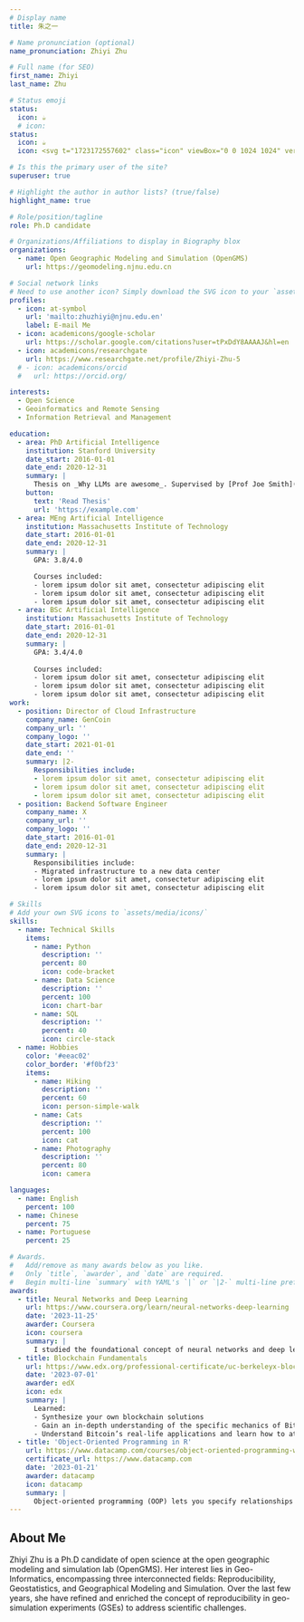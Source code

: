 ```yaml
---
# Display name
title: 朱之一

# Name pronunciation (optional)
name_pronunciation: Zhiyi Zhu

# Full name (for SEO)
first_name: Zhiyi
last_name: Zhu

# Status emoji
status:
  icon: ☕️
  # icon: 
status:
  icon: ☕️
  icon: <svg t="1723172557602" class="icon" viewBox="0 0 1024 1024" version="1.1" xmlns="http://www.w3.org/2000/svg" p-id="1647" width="200" height="200"><path d="M512.733284 147.039407c147.377077 0 266.754498 113.901768 266.754497 254.523442v24.843738c0 140.622673-119.376421 254.528437-266.754497 254.528437S245.979785 567.02926 245.979785 426.406587v-24.843738c0-140.621674 119.376421-254.523442 266.753499-254.523442z m0 0" fill="#FBE6CE" p-id="1648"></path><path d="M827.634763 308.286939c0-140.157128-135.097069-291.558275-263.807376-307.964254h-99.72661c-147.383071 0-261.354771 147.185264-261.354771 287.336398 0 0 2.946123 32.345413-0.489522 19.686775 18.665772 72.658045 5.399727 50.623563 59.930474 32.812956 43.723301-14.060269 114.957737 29.533159 177.839329 24.375196 43.231781-3.279797 117.901861-33.2805 156.22144-51.093105 32.424336 21.095399 92.356808 57.655696 123.800101 56.718611 71.234435-2.814252 107.586935-61.872578 107.586935-61.872577z m0 0" fill="#2A4259" p-id="1649"></path><path d="M244.009709 474.220894c-37.333541 0-67.300277-25.312281-67.300277-56.251068 0-30.933791 29.966736-56.715614 67.300277-56.715613m539.900753 0.468542c35.862978 0 64.847672 25.312281 64.847673 56.715614 0 31.407329-55.020269 56.251067-64.847673 56.251067" fill="#FBE6CE" p-id="1650"></path><path d="M407.601951 387.035036c17.685729 0 32.425335 14.05927 32.425335 30.933791s-14.738607 30.938786-32.425335 30.938787c-17.680734 0-32.421339-13.594724-32.421338-30.938787 0-16.874521 14.24409-30.933791 32.421338-30.933791z m0 0M622.334252 389.59054c17.685729 0 32.426334 14.058271 32.426333 30.933792s-14.740605 30.938786-32.426333 30.938786c-17.679735 0-32.42034-13.594724-32.42034-30.938786 0-16.87552 14.245089-30.933791 32.42034-30.933792z m0 0" fill="#002428" p-id="1651"></path><path d="M69.250373 986.838291H374.35442C499.461245 1006.627965 474.471649 1024 513.157869 1024c38.630275 0 12.68761-15.32903 138.802451-37.161709h305.109042c50.72846 1.395637 50.72846 1.395637 50.72846-28.860816V525.067239c0-28.861815 0-28.861815-32.536226-28.861815H589.104702l-75.946833 43.203809-75.944835-43.203809H54.469807c-35.804035 0-35.804035 0-35.804035 26.758869v437.115129c0 26.110501 0 26.110501 50.584601 26.758869z" fill="#60B4E1" p-id="1652"></path><path d="M526.424913 977.721194V587.637136c0-6.613541-2.702361-11.977303-6.038103-11.977304H506.075785c-3.332745 0-6.036105 5.363762-6.036105 11.977304v390.084058" fill="#2D7BC0" p-id="1653"></path><path d="M883.297405 601.341752c0 6.772386-5.75538 12.262025-12.852449 12.262026H647.678501c-7.097069 0-12.850451-5.489639-12.85045-12.262026v-6.374774c0-6.772386 5.75438-12.263024 12.85045-12.263025h222.766455c7.097069 0 12.852449 5.490638 12.852449 12.263025v6.374774zM774.057085 692.277947c0 6.772386-5.75538 12.263024-12.853448 12.263025H647.678501c-7.097069 0-12.850451-5.490638-12.85045-12.263025v-9.428792c0-6.771387 5.75438-12.262025 12.85045-12.262025h113.525136c7.098068 0 12.853448 5.490638 12.853448 12.262025v9.428792zM883.297405 805.476402c0 6.771387-5.75538 12.262025-12.852449 12.262025H647.678501c-7.097069 0-12.850451-5.490638-12.85045-12.262025v-8.176016c0-6.771387 5.75438-12.262025 12.85045-12.262025h222.766455c7.097069 0 12.852449 5.490638 12.852449 12.262025v8.176016z" fill="#F7F8FA" p-id="1654"></path></svg>

# Is this the primary user of the site?
superuser: true

# Highlight the author in author lists? (true/false)
highlight_name: true

# Role/position/tagline
role: Ph.D candidate

# Organizations/Affiliations to display in Biography blox
organizations:
  - name: Open Geographic Modeling and Simulation (OpenGMS)
    url: https://geomodeling.njnu.edu.cn

# Social network links
# Need to use another icon? Simply download the SVG icon to your `assets/media/icons/` folder.
profiles:
  - icon: at-symbol
    url: 'mailto:zhuzhiyi@njnu.edu.en'
    label: E-mail Me
  - icon: academicons/google-scholar
    url: https://scholar.google.com/citations?user=tPxDdY8AAAAJ&hl=en
  - icon: academicons/researchgate
    url: https://www.researchgate.net/profile/Zhiyi-Zhu-5
  # - icon: academicons/orcid
  #   url: https://orcid.org/

interests:
  - Open Science
  - Geoinformatics and Remote Sensing
  - Information Retrieval and Management

education:
  - area: PhD Artificial Intelligence
    institution: Stanford University
    date_start: 2016-01-01
    date_end: 2020-12-31
    summary: |
      Thesis on _Why LLMs are awesome_. Supervised by [Prof Joe Smith](https://example.com). Presented papers at 5 IEEE conferences with the contributions being published in 2 Springer journals.
    button:
      text: 'Read Thesis'
      url: 'https://example.com'
  - area: MEng Artificial Intelligence
    institution: Massachusetts Institute of Technology
    date_start: 2016-01-01
    date_end: 2020-12-31
    summary: |
      GPA: 3.8/4.0

      Courses included:
      - lorem ipsum dolor sit amet, consectetur adipiscing elit
      - lorem ipsum dolor sit amet, consectetur adipiscing elit
      - lorem ipsum dolor sit amet, consectetur adipiscing elit
  - area: BSc Artificial Intelligence
    institution: Massachusetts Institute of Technology
    date_start: 2016-01-01
    date_end: 2020-12-31
    summary: |
      GPA: 3.4/4.0
      
      Courses included:
      - lorem ipsum dolor sit amet, consectetur adipiscing elit
      - lorem ipsum dolor sit amet, consectetur adipiscing elit
      - lorem ipsum dolor sit amet, consectetur adipiscing elit
work:
  - position: Director of Cloud Infrastructure
    company_name: GenCoin
    company_url: ''
    company_logo: ''
    date_start: 2021-01-01
    date_end: ''
    summary: |2-
      Responsibilities include:
      - lorem ipsum dolor sit amet, consectetur adipiscing elit
      - lorem ipsum dolor sit amet, consectetur adipiscing elit
      - lorem ipsum dolor sit amet, consectetur adipiscing elit
  - position: Backend Software Engineer
    company_name: X
    company_url: ''
    company_logo: ''
    date_start: 2016-01-01
    date_end: 2020-12-31
    summary: |
      Responsibilities include:
      - Migrated infrastructure to a new data center
      - lorem ipsum dolor sit amet, consectetur adipiscing elit
      - lorem ipsum dolor sit amet, consectetur adipiscing elit

# Skills
# Add your own SVG icons to `assets/media/icons/`
skills:
  - name: Technical Skills
    items:
      - name: Python
        description: ''
        percent: 80
        icon: code-bracket
      - name: Data Science
        description: ''
        percent: 100
        icon: chart-bar
      - name: SQL
        description: ''
        percent: 40
        icon: circle-stack
  - name: Hobbies
    color: '#eeac02'
    color_border: '#f0bf23'
    items:
      - name: Hiking
        description: ''
        percent: 60
        icon: person-simple-walk
      - name: Cats
        description: ''
        percent: 100
        icon: cat
      - name: Photography
        description: ''
        percent: 80
        icon: camera

languages:
  - name: English
    percent: 100
  - name: Chinese
    percent: 75
  - name: Portuguese
    percent: 25

# Awards.
#   Add/remove as many awards below as you like.
#   Only `title`, `awarder`, and `date` are required.
#   Begin multi-line `summary` with YAML's `|` or `|2-` multi-line prefix and indent 2 spaces below.
awards:
  - title: Neural Networks and Deep Learning
    url: https://www.coursera.org/learn/neural-networks-deep-learning
    date: '2023-11-25'
    awarder: Coursera
    icon: coursera
    summary: |
      I studied the foundational concept of neural networks and deep learning. By the end, I was familiar with the significant technological trends driving the rise of deep learning; build, train, and apply fully connected deep neural networks; implement efficient (vectorized) neural networks; identify key parameters in a neural network’s architecture; and apply deep learning to your own applications.
  - title: Blockchain Fundamentals
    url: https://www.edx.org/professional-certificate/uc-berkeleyx-blockchain-fundamentals
    date: '2023-07-01'
    awarder: edX
    icon: edx
    summary: |
      Learned:
      - Synthesize your own blockchain solutions
      - Gain an in-depth understanding of the specific mechanics of Bitcoin
      - Understand Bitcoin’s real-life applications and learn how to attack and destroy Bitcoin, Ethereum, smart contracts and Dapps, and alternatives to Bitcoin’s Proof-of-Work consensus algorithm
  - title: 'Object-Oriented Programming in R'
    url: https://www.datacamp.com/courses/object-oriented-programming-with-s3-and-r6-in-r
    certificate_url: https://www.datacamp.com
    date: '2023-01-21'
    awarder: datacamp
    icon: datacamp
    summary: |
      Object-oriented programming (OOP) lets you specify relationships between functions and the objects that they can act on, helping you manage complexity in your code. This is an intermediate level course, providing an introduction to OOP, using the S3 and R6 systems. S3 is a great day-to-day R programming tool that simplifies some of the functions that you write. R6 is especially useful for industry-specific analyses, working with web APIs, and building GUIs.
---
```


## About Me

Zhiyi Zhu is a Ph.D candidate of open science at the open geographic modeling and simulation lab (OpenGMS). Her interest lies in Geo-Informatics, encompassing three interconnected fields: Reproducibility, Geostatistics, and Geographical Modeling and Simulation. Over the last few years, she have refined and enriched the concept of reproducibility in geo-simulation experiments (GSEs) to address scientific challenges.
